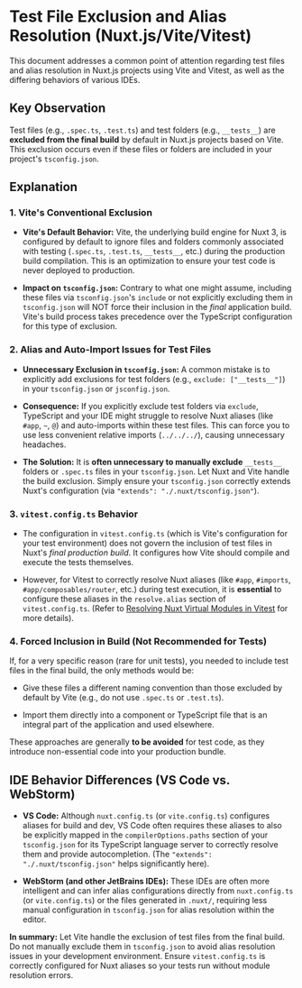 # Test File Exclusion and Alias Resolution (Nuxt.js/Vite/Vitest)

This document addresses a common point of attention regarding test files and alias resolution in Nuxt.js projects using Vite and Vitest, as well as the differing behaviors of various IDEs.

## Key Observation

Test files (e.g., `.spec.ts`, `.test.ts`) and test folders (e.g., `__tests__`) are **excluded from the final build** by default in Nuxt.js projects based on Vite. This exclusion occurs even if these files or folders are included in your project's `tsconfig.json`.

## Explanation

### 1\. Vite's Conventional Exclusion

- **Vite's Default Behavior:** Vite, the underlying build engine for Nuxt 3, is configured by default to ignore files and folders commonly associated with testing (`.spec.ts`, `.test.ts`, `__tests__`, etc.) during the production build compilation. This is an optimization to ensure your test code is never deployed to production.

- **Impact on `tsconfig.json`:** Contrary to what one might assume, including these files via `tsconfig.json`'s `include` or not explicitly excluding them in `tsconfig.json` will NOT force their inclusion in the _final_ application build. Vite's build process takes precedence over the TypeScript configuration for this type of exclusion.

### 2\. Alias and Auto-Import Issues for Test Files

- **Unnecessary Exclusion in `tsconfig.json`:** A common mistake is to explicitly add exclusions for test folders (e.g., `exclude: ["__tests__"]`) in your `tsconfig.json` or `jsconfig.json`.

- **Consequence:** If you explicitly exclude test folders via `exclude`, TypeScript and your IDE might struggle to resolve Nuxt aliases (like `#app`, `~`, `@`) and auto-imports within these test files. This can force you to use less convenient relative imports (`../../../`), causing unnecessary headaches.

- **The Solution:** It is **often unnecessary to manually exclude** `__tests__` folders or `.spec.ts` files in your `tsconfig.json`. Let Nuxt and Vite handle the build exclusion. Simply ensure your `tsconfig.json` correctly extends Nuxt's configuration (via `"extends": "./.nuxt/tsconfig.json"`).

### 3\. `vitest.config.ts` Behavior

- The configuration in `vitest.config.ts` (which is Vite's configuration for your test environment) does not govern the inclusion of test files in Nuxt's _final production build_. It configures how Vite should compile and execute the tests themselves.

- However, for Vitest to correctly resolve Nuxt aliases (like `#app`, `#imports`, `#app/composables/router`, etc.) during test execution, it is **essential** to configure these aliases in the `resolve.alias` section of `vitest.config.ts`. (Refer to [Resolving Nuxt Virtual Modules in Vitest](https://www.google.com/search?q=../testing/nuxt-virtual-module-resolution.md) for more details).

### 4\. Forced Inclusion in Build (Not Recommended for Tests)

If, for a very specific reason (rare for unit tests), you needed to include test files in the final build, the only methods would be:

- Give these files a different naming convention than those excluded by default by Vite (e.g., do not use `.spec.ts` or `.test.ts`).

- Import them directly into a component or TypeScript file that is an integral part of the application and used elsewhere.

These approaches are generally **to be avoided** for test code, as they introduce non-essential code into your production bundle.

## IDE Behavior Differences (VS Code vs. WebStorm)

- **VS Code:** Although `nuxt.config.ts` (or `vite.config.ts`) configures aliases for build and dev, VS Code often requires these aliases to also be explicitly mapped in the `compilerOptions.paths` section of your `tsconfig.json` for its TypeScript language server to correctly resolve them and provide autocompletion. (The `"extends": "./.nuxt/tsconfig.json"` helps significantly here).

- **WebStorm (and other JetBrains IDEs):** These IDEs are often more intelligent and can infer alias configurations directly from `nuxt.config.ts` (or `vite.config.ts`) or the files generated in `.nuxt/`, requiring less manual configuration in `tsconfig.json` for alias resolution within the editor.

**In summary:** Let Vite handle the exclusion of test files from the final build. Do not manually exclude them in `tsconfig.json` to avoid alias resolution issues in your development environment. Ensure `vitest.config.ts` is correctly configured for Nuxt aliases so your tests run without module resolution errors.
